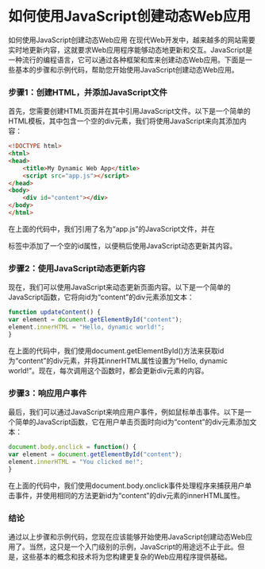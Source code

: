 # 如何使用JavaScript创建动态Web应用

如何使用JavaScript创建动态Web应用
在现代Web开发中，越来越多的网站需要实时地更新内容，这就要求Web应用程序能够动态地更新和交互。JavaScript是一种流行的编程语言，它可以通过各种框架和库来创建动态Web应用。下面是一些基本的步骤和示例代码，帮助您开始使用JavaScript创建动态Web应用。

### 步骤1：创建HTML，并添加JavaScript文件
首先，您需要创建HTML页面并在其中引用JavaScript文件。以下是一个简单的HTML模板，其中包含一个空的div元素，我们将使用JavaScript来向其添加内容：

```html
<!DOCTYPE html>
<html>
<head>
	<title>My Dynamic Web App</title>
	<script src="app.js"></script>
</head>
<body>
	<div id="content"></div>
</body>
</html>
```
在上面的代码中，我们引用了名为“app.js”的JavaScript文件，并在<div>标签中添加了一个空的id属性，以便稍后使用JavaScript动态更新其内容。

### 步骤2：使用JavaScript动态更新内容
现在，我们可以使用JavaScript来动态更新页面内容。以下是一个简单的JavaScript函数，它将向id为“content”的div元素添加文本：

```javascript
function updateContent() {
var element = document.getElementById("content");
element.innerHTML = "Hello, dynamic world!";
}
```
在上面的代码中，我们使用document.getElementById()方法来获取id为“content”的div元素，并将其innerHTML属性设置为“Hello, dynamic world!”。现在，每次调用这个函数时，都会更新div元素的内容。

### 步骤3：响应用户事件
最后，我们可以通过JavaScript来响应用户事件，例如鼠标单击事件。以下是一个简单的JavaScript函数，它在用户单击页面时向id为“content”的div元素添加文本：

```javascript
document.body.onclick = function() {
var element = document.getElementById("content");
element.innerHTML = "You clicked me!";
}
```
在上面的代码中，我们使用document.body.onclick事件处理程序来捕获用户单击事件，并使用相同的方法更新id为“content”的div元素的innerHTML属性。

### 结论
通过以上步骤和示例代码，您现在应该能够开始使用JavaScript创建动态Web应用了。当然，这只是一个入门级别的示例，JavaScript的用途远不止于此。但是，这些基本的概念和技术将为您构建更复杂的Web应用程序提供基础。
